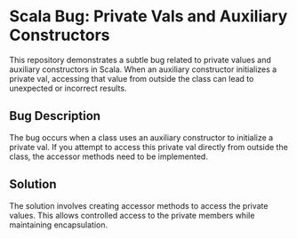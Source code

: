 # Scala Bug: Private Vals and Auxiliary Constructors

This repository demonstrates a subtle bug related to private values and auxiliary constructors in Scala. When an auxiliary constructor initializes a private val, accessing that value from outside the class can lead to unexpected or incorrect results.

## Bug Description

The bug occurs when a class uses an auxiliary constructor to initialize a private val.  If you attempt to access this private val directly from outside the class, the accessor methods need to be implemented.  

## Solution

The solution involves creating accessor methods to access the private values. This allows controlled access to the private members while maintaining encapsulation.